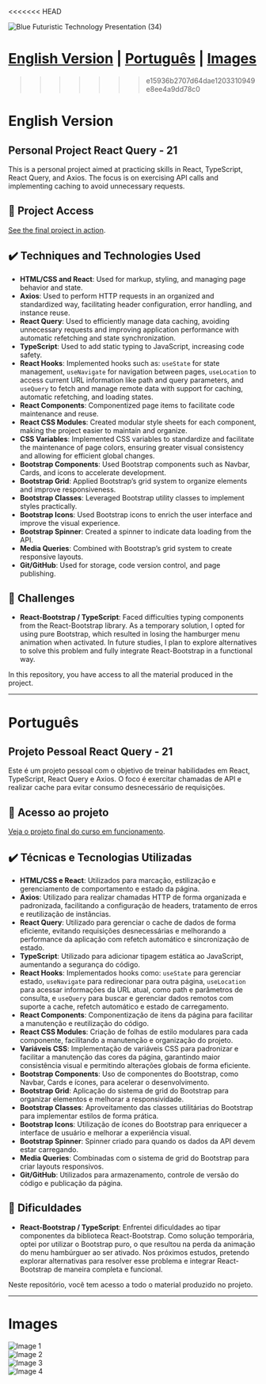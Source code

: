 
<<<<<<< HEAD

![Blue Futuristic Technology Presentation (34)](https://github.com/user-attachments/assets/8d17ff34-68b6-4761-88e5-0ef3964dc8c2)

[English Version](#english-version) | [Português](#português) | [Images](#images)
=======



>>>>>>> e15936b2707d64dae1203310949e8ee4a9dd78c0

# English Version

## Personal Project React Query - 21

This is a personal project aimed at practicing skills in React, TypeScript, React Query, and Axios. The focus is on exercising API calls and implementing caching to avoid unnecessary requests.

## 📁 Project Access

[See the final project in action](https://lshv04.github.io/reactquery-21/#/).

## ✔️ Techniques and Technologies Used

- **HTML/CSS and React**: Used for markup, styling, and managing page behavior and state.  
- **Axios**: Used to perform HTTP requests in an organized and standardized way, facilitating header configuration, error handling, and instance reuse.  
- **React Query**: Used to efficiently manage data caching, avoiding unnecessary requests and improving application performance with automatic refetching and state synchronization.  
- **TypeScript**: Used to add static typing to JavaScript, increasing code safety.  
- **React Hooks**: Implemented hooks such as: `useState` for state management, `useNavigate` for navigation between pages, `useLocation` to access current URL information like path and query parameters, and `useQuery` to fetch and manage remote data with support for caching, automatic refetching, and loading states.  
- **React Components**: Componentized page items to facilitate code maintenance and reuse.  
- **React CSS Modules**: Created modular style sheets for each component, making the project easier to maintain and organize.  
- **CSS Variables**: Implemented CSS variables to standardize and facilitate the maintenance of page colors, ensuring greater visual consistency and allowing for efficient global changes.  
- **Bootstrap Components**: Used Bootstrap components such as Navbar, Cards, and icons to accelerate development.  
- **Bootstrap Grid**: Applied Bootstrap’s grid system to organize elements and improve responsiveness.  
- **Bootstrap Classes**: Leveraged Bootstrap utility classes to implement styles practically.  
- **Bootstrap Icons**: Used Bootstrap icons to enrich the user interface and improve the visual experience.  
- **Bootstrap Spinner**: Created a spinner to indicate data loading from the API.  
- **Media Queries**: Combined with Bootstrap’s grid system to create responsive layouts.  
- **Git/GitHub**: Used for storage, code version control, and page publishing.

## 🚀 Challenges

- **React-Bootstrap / TypeScript**: Faced difficulties typing components from the React-Bootstrap library. As a temporary solution, I opted for using pure Bootstrap, which resulted in losing the hamburger menu animation when activated. In future studies, I plan to explore alternatives to solve this problem and fully integrate React-Bootstrap in a functional way.

In this repository, you have access to all the material produced in the project.

---

# Português

## Projeto Pessoal React Query - 21

Este é um projeto pessoal com o objetivo de treinar habilidades em React, TypeScript, React Query e Axios. O foco é exercitar chamadas de API e realizar cache para evitar consumo desnecessário de requisições.

## 📁 Acesso ao projeto

[Veja o projeto final do curso em funcionamento](https://lshv04.github.io/reactquery-21/#/).

## ✔️ Técnicas e Tecnologias Utilizadas

- **HTML/CSS e React**: Utilizados para marcação, estilização e gerenciamento de comportamento e estado da página.  
- **Axios**: Utilizado para realizar chamadas HTTP de forma organizada e padronizada, facilitando a configuração de headers, tratamento de erros e reutilização de instâncias.  
- **React Query**: Utilizado para gerenciar o cache de dados de forma eficiente, evitando requisições desnecessárias e melhorando a performance da aplicação com refetch automático e sincronização de estado.  
- **TypeScript**: Utilizado para adicionar tipagem estática ao JavaScript, aumentando a segurança do código.  
- **React Hooks**: Implementados hooks como: `useState` para gerenciar estado, `useNavigate` para redirecionar para outra página, `useLocation` para acessar informações da URL atual, como path e parâmetros de consulta, e `useQuery` para buscar e gerenciar dados remotos com suporte a cache, refetch automático e estado de carregamento.  
- **React Components**: Componentização de itens da página para facilitar a manutenção e reutilização do código.  
- **React CSS Modules**: Criação de folhas de estilo modulares para cada componente, facilitando a manutenção e organização do projeto.  
- **Variáveis CSS**: Implementação de variáveis CSS para padronizar e facilitar a manutenção das cores da página, garantindo maior consistência visual e permitindo alterações globais de forma eficiente.  
- **Bootstrap Components**: Uso de componentes do Bootstrap, como Navbar, Cards e ícones, para acelerar o desenvolvimento.  
- **Bootstrap Grid**: Aplicação do sistema de grid do Bootstrap para organizar elementos e melhorar a responsividade.  
- **Bootstrap Classes**: Aproveitamento das classes utilitárias do Bootstrap para implementar estilos de forma prática.  
- **Bootstrap Icons**: Utilização de ícones do Bootstrap para enriquecer a interface de usuário e melhorar a experiência visual.  
- **Bootstrap Spinner**: Spinner criado para quando os dados da API devem estar carregando.  
- **Media Queries**: Combinadas com o sistema de grid do Bootstrap para criar layouts responsivos.  
- **Git/GitHub**: Utilizados para armazenamento, controle de versão do código e publicação da página.

## 🚀 Dificuldades

- **React-Bootstrap / TypeScript**: Enfrentei dificuldades ao tipar componentes da biblioteca React-Bootstrap. Como solução temporária, optei por utilizar o Bootstrap puro, o que resultou na perda da animação do menu hambúrguer ao ser ativado. Nos próximos estudos, pretendo explorar alternativas para resolver esse problema e integrar React-Bootstrap de maneira completa e funcional.

Neste repositório, você tem acesso a todo o material produzido no projeto.

---

# Images

![Image 1](https://github.com/user-attachments/assets/9857bc56-a9d1-47ca-986c-7547377b86c7)  
![Image 2](https://github.com/user-attachments/assets/7f41f357-3b16-4192-b1bf-77ba141691d5)  
![Image 3](https://github.com/user-attachments/assets/8f7d9230-8bfa-48bb-b38c-403443962b57)  
![Image 4](https://github.com/user-attachments/assets/3092f5ff-a23f-4d37-b680-8ecd4a597854)
